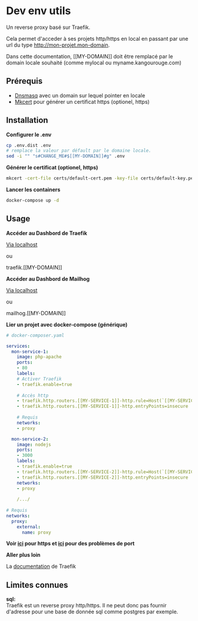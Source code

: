 # Dev env utils

Un reverse proxy basé sur Traefik.

Cela permet d'acceder à ses projets http/https en local en passant par une url du type http://mon-projet.mon-domain.

Dans cette documentation, [[MY-DOMAIN]] doit être remplacé par le domain locale souhaité (comme mylocal ou myname.kangourouge.com)

## Prérequis

- [Dnsmasq](./doc/dns_config.md) avec un domain sur lequel pointer en locale
- [Mkcert](./doc/mkcert.md) pour générer un certificat https (optionel, https)


## Installation

**Configurer le .env**

```bash
cp .env.dist .env
# remplace la valeur par défault par le domaine locale.
sed -i "" "s#CHANGE_ME#$[[MY-DOMAIN]]#g" .env
```

**Générer le certificat (optionel, https)**

```bash
mkcert -cert-file certs/default-cert.pem -key-file certs/default-key.pem "[[MY-DOMAIN]]" "*.[[MY-DOMAIN]]"
```

**Lancer les containers**

```bash
docker-compose up -d
```

## Usage

**Accéder au Dashbord de Traefik**
    

[Via localhost](localhost:8080)

ou   

traefik.[[MY-DOMAIN]]

**Accéder au Dashbord de Mailhog**
    
[Via localhost](localhost:8025)

ou 

mailhog.[[MY-DOMAIN]]

**Lier un projet avec docker-compose (générique)**

```yaml
# docker-composer.yaml

services:
  mon-service-1:
    image: php-apache
    ports:
    - 80
    labels:
    # Activer Traefik
    - traefik.enable=true
    
    # Accès http
    - traefik.http.routers.[[MY-SERVICE-1]]-http.rule=Host(`[[MY-SERVICE-1]].[[MY-DOMAIN]]`)
    - traefik.http.routers.[[MY-SERVICE-1]]-http.entryPoints=insecure
    
    # Requis
    networks:
    - proxy

  mon-service-2:
    image: nodejs
    ports:
    - 3000
    labels:
    - traefik.enable=true
    - traefik.http.routers.[[MY-SERVICE-2]]-http.rule=Host(`[[MY-SERVICE-2]].[[MY-DOMAIN]]`)
    - traefik.http.routers.[[MY-SERVICE-2]]-http.entryPoints=insecure
    networks:
    - proxy
    
    /.../
    
# Requis
networks:
  proxy:
    external:
      name: proxy
```

**Voir [ici](./doc/traefik_https.md) pour https et [ici](./doc/traefik_port.md) pour des problèmes de port**

**Aller plus loin**

La [documentation](https://docs.traefik.io/v2.2) de Traefik

## Limites connues

**sql:**  
Traefik est un reverse proxy http/https. 
Il ne peut donc pas fournir d'adresse pour une base de donnée sql comme postgres par exemple.

